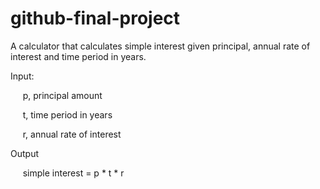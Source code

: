 # github-final-project

A calculator that calculates simple interest given principal, annual rate of interest and time period in years.


Input:
   
   &nbsp; &nbsp;&nbsp;  p, principal amount
   
   &nbsp; &nbsp;&nbsp; t, time period in years
   
   &nbsp; &nbsp;&nbsp; r, annual rate of interest

   
Output

   &nbsp; &nbsp;&nbsp; simple interest = p * t * r
